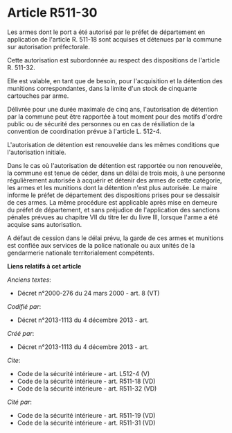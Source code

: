 # Article R511-30

Les armes dont le port a été autorisé par le préfet de département en application de l'article R. 511-18 sont acquises et
détenues par la commune sur autorisation préfectorale. 

Cette autorisation est subordonnée au respect des dispositions de l'article R. 511-32. 

Elle est valable, en tant que de besoin, pour l'acquisition et la détention des munitions correspondantes, dans la limite
d'un stock de cinquante cartouches par arme. 

Délivrée pour une durée maximale de cinq ans, l'autorisation de détention par la commune peut être rapportée à tout moment
pour des motifs d'ordre public ou de sécurité des personnes ou en cas de résiliation de la convention de coordination prévue
à l'article L. 512-4.

L'autorisation de détention est renouvelée dans les mêmes conditions que l'autorisation initiale. 

Dans le cas où l'autorisation de détention est rapportée ou non renouvelée, la commune est tenue de céder, dans un délai de
trois mois, à une personne régulièrement autorisée à acquérir et détenir des armes de cette catégorie, les armes et les
munitions dont la détention n'est plus autorisée. Le maire informe le préfet de département des dispositions prises pour se
dessaisir de ces armes. La même procédure est applicable après mise en demeure du préfet de département, et sans préjudice de
l'application des sanctions pénales prévues au chapitre VII du titre Ier du livre III, lorsque l'arme a été acquise sans
autorisation. 

A défaut de cession dans le délai prévu, la garde de ces armes et munitions est confiée aux services de la police nationale
ou aux unités de la gendarmerie nationale territorialement compétents.

**Liens relatifs à cet article**

_Anciens textes_:

  - Décret n°2000-276 du 24 mars 2000 - art. 8 (VT)

_Codifié par_:

  - Décret n°2013-1113 du 4 décembre 2013 - art.

_Créé par_:

  - Décret n°2013-1113 du 4 décembre 2013 - art.

_Cite_:

  - Code de la sécurité intérieure - art. L512-4 (V)
  - Code de la sécurité intérieure - art. R511-18 (VD)
  - Code de la sécurité intérieure - art. R511-32 (VD)

_Cité par_:

  - Code de la sécurité intérieure - art. R511-19 (VD)
  - Code de la sécurité intérieure - art. R511-31 (VD)
